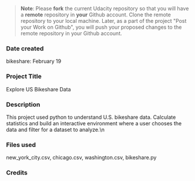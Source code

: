 >**Note**: Please **fork** the current Udacity repository so that you will have a **remote** repository in **your** Github account. Clone the remote repository to your local machine. Later, as a part of the project "Post your Work on Github", you will push your proposed changes to the remote repository in your Github account.

### Date created
bikeshare: February 19



### Project Title
Explore US Bikeshare Data

### Description
This project used python to understand U.S. bikeshare data. Calculate statistics and build an interactive environment where a user chooses the data and filter for a dataset to analyze.\n

### Files used
new_york_city.csv, chicago.csv, washington.csv, bikeshare.py

### Credits
